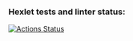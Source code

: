 ### Hexlet tests and linter status:
[![Actions Status](https://github.com/seredganyha/algorithms-project-69/workflows/hexlet-check/badge.svg)](https://github.com/seredganyha/algorithms-project-69/actions)